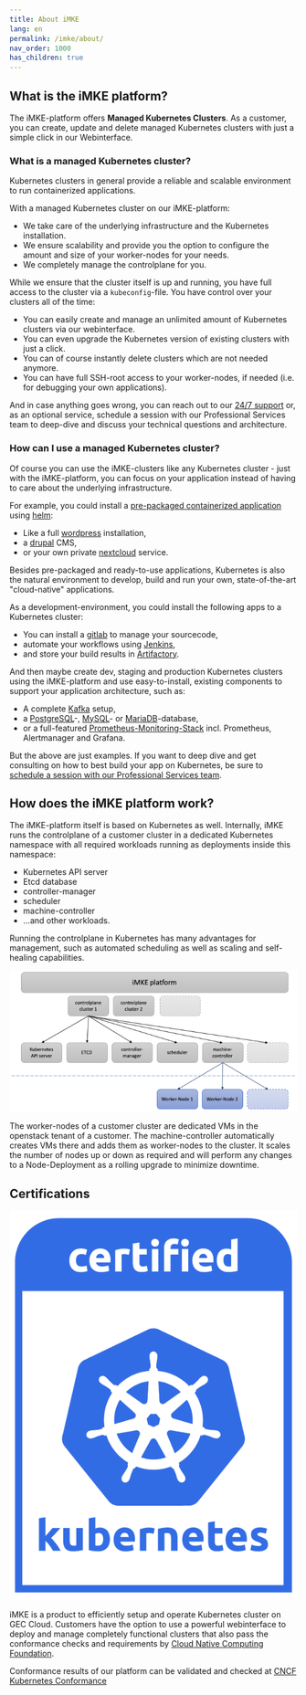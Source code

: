 ```yaml
---
title: About iMKE
lang: en
permalink: /imke/about/
nav_order: 1000
has_children: true
---
```



## What is the iMKE platform?

The iMKE-platform offers **Managed Kubernetes Clusters**. As a customer, you can create, update and delete managed Kubernetes clusters with just a simple click in our Webinterface.

### What is a managed Kubernetes cluster?

Kubernetes clusters in general provide a reliable and scalable environment to run containerized applications.

With a managed Kubernetes cluster on our iMKE-platform:

* We take care of the underlying infrastructure and the Kubernetes installation.
* We ensure scalability and provide you the option to configure the amount and size of your worker-nodes for your needs.
* We completely manage the controlplane for you.

While we ensure that the cluster itself is up and running, you have full access to the cluster via a `kubeconfig`-file. You have control over your clusters all of the time:

* You can easily create and manage an unlimited amount of Kubernetes clusters via our webinterface.
* You can even upgrade the Kubernetes version of existing clusters with just a click.
* You can of course instantly delete clusters which are not needed anymore.
* You can have full SSH-root access to your worker-nodes, if needed (i.e. for debugging your own applications).

And in case anything goes wrong, you can reach out to our [24/7 support](mailto:support@gec.io) or, as an optional service, schedule a session with our Professional Services team to deep-dive and discuss your technical questions and architecture.

### How can I use a managed Kubernetes cluster?

Of course you can use the iMKE-clusters like any Kubernetes cluster - just with the iMKE-platform, you can focus on your application instead of having to care about the underlying infrastructure.

For example, you could install a [pre-packaged containerized application](https://artifacthub.io/) using [helm](https://helm.sh/):

* Like a full [wordpress](https://artifacthub.io/packages/helm/bitnami/wordpress) installation,
* a [drupal](https://artifacthub.io/packages/helm/bitnami/drupal) CMS,
* or your own private [nextcloud](https://artifacthub.io/packages/helm/nextcloud/nextcloud) service.

Besides pre-packaged and ready-to-use applications, Kubernetes is also the natural environment to develop, build and run your own, state-of-the-art "cloud-native" applications.

As a development-environment, you could install the following apps to a Kubernetes cluster:

* You can install a [gitlab](https://artifacthub.io/packages/helm/gitlab/gitlab) to manage your sourcecode,
* automate your workflows using [Jenkins](https://artifacthub.io/packages/helm/jenkinsci/jenkins),
* and store your build results in [Artifactory](https://artifacthub.io/packages/helm/jfrog/artifactory).

And then maybe create dev, staging and production Kubernetes clusters using the iMKE-platform and use easy-to-install, existing components to support your application architecture, such as:

* A complete [Kafka](https://artifacthub.io/packages/helm/bitnami/kafka) setup,
* a [PostgreSQL](https://artifacthub.io/packages/helm/bitnami/postgresql)-, [MySQL](https://artifacthub.io/packages/helm/bitnami/mysql)- or [MariaDB](https://artifacthub.io/packages/helm/bitnami/mariadb)-database,
* or a full-featured [Prometheus-Monitoring-Stack](https://artifacthub.io/packages/helm/prometheus-community/kube-prometheus-stack) incl. Prometheus, Alertmanager and Grafana.

But the above are just examples. If you want to deep dive and get consulting on how to best build your app on Kubernetes, be sure to [schedule a session with our Professional Services team](mailto:support@gec.io).

## How does the iMKE platform work?

The iMKE-platform itself is based on Kubernetes as well. Internally, iMKE runs the controlplane of a customer cluster in a dedicated Kubernetes namespace with all required workloads running as deployments inside this namespace:

* Kubernetes API server
* Etcd database
* controller-manager
* scheduler
* machine-controller
* ...and other workloads.

Running the controlplane in Kubernetes has many advantages for management, such as automated scheduling as well as scaling and self-healing capabilities.

![iMKE platform](imke-platform.png)

The worker-nodes of a customer cluster are dedicated VMs in the openstack tenant of a customer. The machine-controller automatically creates VMs there and adds them as worker-nodes to the cluster. It scales the number of nodes up or down as required and will perform any changes to a Node-Deployment as a rolling upgrade to minimize downtime.

## Certifications

![Certified Kubernets Logo](certified-kubernetes.png?width=100px)

iMKE is a product to efficiently setup and operate Kubernetes cluster on GEC Cloud.
Customers have the option to use a powerful webinterface to deploy and manage completely
functional clusters that also pass the conformance checks and requirements by
[Cloud Native Computing Foundation](https://cncf.io/ck).

Conformance results of our platform can be validated and checked at
[CNCF Kubernetes Conformance](https://github.com/cncf/k8s-conformance)
